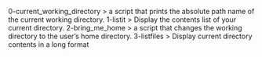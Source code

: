 0-current_working_directory > a script that prints the absolute path name of the current working directory.
1-listit > Display the contents list of your current directory.
2-bring_me_home > a script that changes the working directory to the user’s home directory.
3-listfiles > Display current directory contents in a long format  
